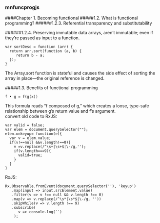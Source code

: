 ### mnfuncprogjs
####Chapter 1. Becoming functional
#####1.2. What is functional programming?
######1.2.3. Referential transparency and substitutability


######1.2.4. Preserving immutable data
arrays, aren’t immutable; even if they’re passed as input to a function.
```
var sortDesc = function (arr) {
  return arr.sort(function (a, b) {
     return b - a;
  });
}
```
The Array.sort function is stateful and causes the side effect of sorting the array in place—the original reference is changed.


#####1.3. Benefits of functional programming
```
f • g = f(g(x))
```
This formula reads “f composed of g,” which creates a loose, type-safe relationship between g’s return value and f’s argument.  
convert old code to RxJS:
```
var valid = false;
var elem = document.querySelector("");
elem.onkeyup= function(e){
  var v = elem.value;
  if(v!==null &&v.length!==0){
    v =v.replace(/^\s+|\s+$|\-/g,'');
    if(v.length===9){
      valid=true;
    }
  }
}
```
RxJS:
```
Rx.Observable.fromEvent(document.querySelector(''), 'keyup')
   .map(input => input.srcElement.value)
   .filter(v => v !== null && v.length !== 0)
   .map(v => v.replace(/^\s*|\s*$|\-/g, ''))
   .skipWhile(v => v.length !== 9)
   .subscribe(
      v => console.log(``)
    );
```
